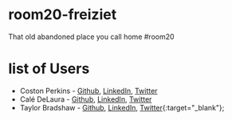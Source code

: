 # room20-freiziet
That old abandoned place you call home #room20

# list of Users
* Coston Perkins - [Github](https://github.com/coston/), [LinkedIn](https://www.linkedin.com/in/costonperkins), [Twitter](https://twitter.com/costonperkins)
* Calé DeLaura - [Github](https://github.com/caledelaura), [LinkedIn](https://www.linkedin.com/in/caledelaura), [Twitter](https://twitter.com/calendelaura)
* Taylor Bradshaw - [Github](https://github.com/taylorbrad), [LinkedIn](https://www.linkedin.com/in/markbradshaw1), [Twitter](https://twitter.com/M_Taylor_Brad){:target="_blank"};
